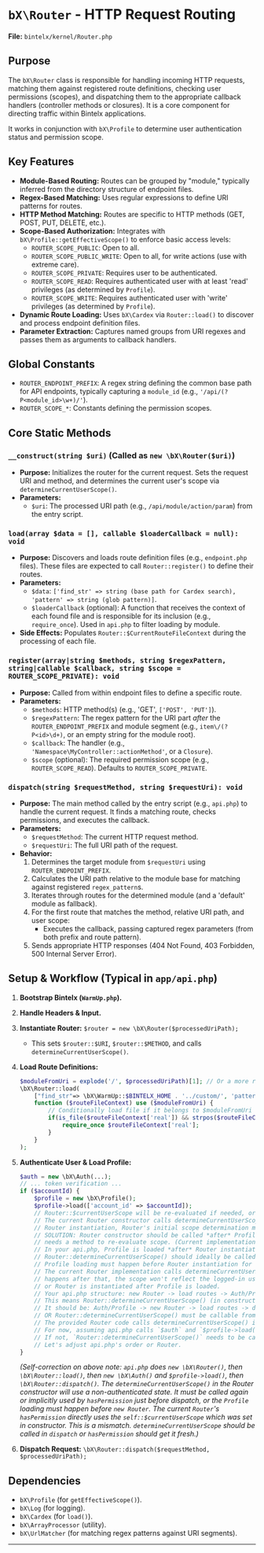 # `bX\Router` - HTTP Request Routing

**File:** `bintelx/kernel/Router.php`

## Purpose

The `bX\Router` class is responsible for handling incoming HTTP requests, matching them against registered route definitions, checking user permissions (scopes), and dispatching them to the appropriate callback handlers (controller methods or closures). It is a core component for directing traffic within Bintelx applications.

It works in conjunction with `bX\Profile` to determine user authentication status and permission scope.

## Key Features

*   **Module-Based Routing:** Routes can be grouped by "module," typically inferred from the directory structure of endpoint files.
*   **Regex-Based Matching:** Uses regular expressions to define URI patterns for routes.
*   **HTTP Method Matching:** Routes are specific to HTTP methods (GET, POST, PUT, DELETE, etc.).
*   **Scope-Based Authorization:** Integrates with `bX\Profile::getEffectiveScope()` to enforce basic access levels:
    *   `ROUTER_SCOPE_PUBLIC`: Open to all.
    *   `ROUTER_SCOPE_PUBLIC_WRITE`: Open to all, for write actions (use with extreme care).
    *   `ROUTER_SCOPE_PRIVATE`: Requires user to be authenticated.
    *   `ROUTER_SCOPE_READ`: Requires authenticated user with at least 'read' privileges (as determined by `Profile`).
    *   `ROUTER_SCOPE_WRITE`: Requires authenticated user with 'write' privileges (as determined by `Profile`).
*   **Dynamic Route Loading:** Uses `bX\Cardex` via `Router::load()` to discover and process endpoint definition files.
*   **Parameter Extraction:** Captures named groups from URI regexes and passes them as arguments to callback handlers.

## Global Constants

*   `ROUTER_ENDPOINT_PREFIX`: A regex string defining the common base path for API endpoints, typically capturing a `module_id` (e.g., `'/api/(?P<module_id>\w+)/'`).
*   `ROUTER_SCOPE_*`: Constants defining the permission scopes.

## Core Static Methods

### `__construct(string $uri)` (Called as `new \bX\Router($uri)`)
*   **Purpose:** Initializes the router for the current request. Sets the request URI and method, and determines the current user's scope via `determineCurrentUserScope()`.
*   **Parameters:**
    *   `$uri`: The processed URI path (e.g., `/api/module/action/param`) from the entry script.

### `load(array $data = [], callable $loaderCallback = null): void`
*   **Purpose:** Discovers and loads route definition files (e.g., `endpoint.php` files). These files are expected to call `Router::register()` to define their routes.
*   **Parameters:**
    *   `$data`: `['find_str' => string (base path for Cardex search), 'pattern' => string (glob pattern)]`.
    *   `$loaderCallback` (optional): A function that receives the context of each found file and is responsible for its inclusion (e.g., `require_once`). Used in `api.php` to filter loading by module.
*   **Side Effects:** Populates `Router::$CurrentRouteFileContext` during the processing of each file.

### `register(array|string $methods, string $regexPattern, string|callable $callback, string $scope = ROUTER_SCOPE_PRIVATE): void`
*   **Purpose:** Called from within endpoint files to define a specific route.
*   **Parameters:**
    *   `$methods`: HTTP method(s) (e.g., 'GET', `['POST', 'PUT']`).
    *   `$regexPattern`: The regex pattern for the URI part *after* the `ROUTER_ENDPOINT_PREFIX` and module segment (e.g., `item\/(?P<id>\d+)`, or an empty string for the module root).
    *   `$callback`: The handler (e.g., `'Namespace\MyController::actionMethod'`, or a `Closure`).
    *   `$scope` (optional): The required permission scope (e.g., `ROUTER_SCOPE_READ`). Defaults to `ROUTER_SCOPE_PRIVATE`.

### `dispatch(string $requestMethod, string $requestUri): void`
*   **Purpose:** The main method called by the entry script (e.g., `api.php`) to handle the current request. It finds a matching route, checks permissions, and executes the callback.
*   **Parameters:**
    *   `$requestMethod`: The current HTTP request method.
    *   `$requestUri`: The full URI path of the request.
*   **Behavior:**
    1.  Determines the target module from `$requestUri` using `ROUTER_ENDPOINT_PREFIX`.
    2.  Calculates the URI path relative to the module base for matching against registered `regex_pattern`s.
    3.  Iterates through routes for the determined module (and a 'default' module as fallback).
    4.  For the first route that matches the method, relative URI path, and user scope:
        *   Executes the callback, passing captured regex parameters (from both prefix and route pattern).
    5.  Sends appropriate HTTP responses (404 Not Found, 403 Forbidden, 500 Internal Server Error).

## Setup & Workflow (Typical in `app/api.php`)

1.  **Bootstrap Bintelx (`WarmUp.php`).**
2.  **Handle Headers & Input.**
3.  **Instantiate Router:** `$router = new \bX\Router($processedUriPath);`
    *   This sets `$router::$URI`, `$router::$METHOD`, and calls `determineCurrentUserScope()`.
4.  **Load Route Definitions:**
    ```php
    $moduleFromUri = explode('/', $processedUriPath)[1]; // Or a more robust way to get current module
    \bX\Router::load(
        ["find_str"=> \bX\WarmUp::$BINTELX_HOME . '../custom/', 'pattern'=> '{*/,}{endpoint,controller}.php'],
        function ($routeFileContext) use ($moduleFromUri) {
            // Conditionally load file if it belongs to $moduleFromUri
            if(is_file($routeFileContext['real']) && strpos($routeFileContext['real'], "/$moduleFromUri/") !== false) {
                require_once $routeFileContext['real'];
            }
        }
    );
    ```
5.  **Authenticate User & Load Profile:**
    ```php
    $auth = new \bX\Auth(...);
    // ... token verification ...
    if ($accountId) {
        $profile = new \bX\Profile();
        $profile->load(['account_id' => $accountId]);
        // Router::$currentUserScope will be re-evaluated if needed, or ensure Profile load influences it.
        // The current Router constructor calls determineCurrentUserScope once. If Profile is loaded *after*
        // Router instantiation, Router's initial scope determination might be outdated.
        // SOLUTION: Router constructor should be called *after* Profile is loaded, or Router
        // needs a method to re-evaluate scope. (Current implementation in Router constructor is fine if Profile is loaded before dispatch)
        // In your api.php, Profile is loaded *after* Router instantiation but *before* dispatch.
        // Router::determineCurrentUserScope() should ideally be called just before dispatch, OR
        // Profile loading must happen before Router instantiation for the constructor's call to be effective.
        // The current Router implementation calls determineCurrentUserScope in the constructor. If Auth/Profile loading
        // happens after that, the scope won't reflect the logged-in user unless determineCurrentUserScope is called again
        // or Router is instantiated after Profile is loaded.
        // Your api.php structure: new Router -> load routes -> Auth/Profile -> dispatch.
        // This means Router::determineCurrentUserScope() (in constructor) runs *before* Profile is loaded.
        // It should be: Auth/Profile -> new Router -> load routes -> dispatch.
        // OR Router::determineCurrentUserScope() must be callable from dispatch or just before it.
        // The provided Router code calls determineCurrentUserScope() in its constructor. This needs to align with api.php flow.
        // For now, assuming api.php calls `$auth` and `$profile->load()` *before* `new \bX\Router()`.
        // If not, `Router::determineCurrentUserScope()` needs to be called again before `dispatch()`.
        // Let's adjust api.php's order or Router.
    }
    ```
    *(Self-correction on above note: `api.php` does `new \bX\Router()`, then `\bX\Router::load()`, then `new \bX\Auth()` and `$profile->load()`, then `\bX\Router::dispatch()`. The `determineCurrentUserScope()` in the Router constructor will use a non-authenticated state. It *must* be called again or implicitly used by `hasPermission` just before dispatch, or the `Profile` loading must happen before `new Router`. The current `Router`'s `hasPermission` directly uses the `self::$currentUserScope` which was set in constructor. This is a mismatch. `determineCurrentUserScope` should be called in `dispatch` or `hasPermission` should get it fresh.)*

6.  **Dispatch Request:** `\bX\Router::dispatch($requestMethod, $processedUriPath);`

## Dependencies
*   `bX\Profile` (for `getEffectiveScope()`).
*   `bX\Log` (for logging).
*   `bX\Cardex` (for `load()`).
*   `bX\ArrayProcessor` (utility).
*   `bX\UrlMatcher` (for matching regex patterns against URI segments).

---

